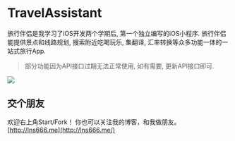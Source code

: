 # TravelAssistant

旅行伴侣是我学习了iOS开发两个学期后, 第一个独立编写的iOS小程序.
旅行伴侣能提供景点和线路规划, 搜索附近吃喝玩乐, 集翻译, 汇率转换等众多功能一体的一站式旅行App.


> 部分功能因为API接口过期无法正常使用, 如有需要, 更新API接口即可.


![](https://ww2.sinaimg.cn/large/006tNc79gy1fcmiowxdz0j30rs22ljxd.jpg)

## 交个朋友
欢迎右上角Start/Fork！
你也可以关注我的博客，和我做朋友。
[http://lns666.me](http://lns666.me/)
